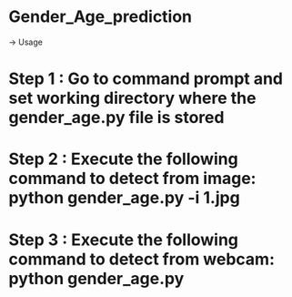 # Gender_Age_prediction

-> Usage 
# Step 1 : Go to command prompt and set working directory where the gender_age.py file is stored
# Step 2 : Execute the following command to detect from image: python gender_age.py -i 1.jpg  
# Step 3 : Execute the following command to detect from webcam: python gender_age.py
